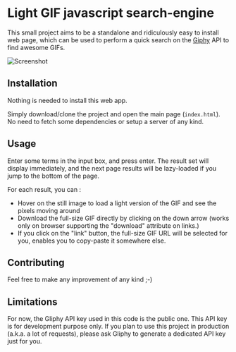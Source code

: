 Light GIF javascript search-engine
======

This small project aims to be a standalone and ridiculously easy to install web page, which can be used
to perform a quick search on the [Giphy](http://giphy.com/) API to find awesome GIFs.

![Screenshot](https://github.com/Swop/GliphySearch/raw/master/doc/GiphySearchScreen.png)

Installation
------------

Nothing is needed to install this web app.

Simply download/clone the project and open the main page (`index.html`).
No need to fetch some dependencies or setup a server of any kind.

Usage
-------------

Enter some terms in the input box, and press enter.
The result set will display immediately, and the next page results will be lazy-loaded if you jump to the bottom of the page.

For each result, you can :

- Hover on the still image to load a light version of the GIF and see the pixels moving around
- Download the full-size GIF directly by clicking on the down arrow (works only on browser supporting the "download" attribute on links.)
- If you click on the "link" button, the full-size GIF URL will be selected for you, enables you to copy-paste it somewhere else. 

Contributing
------------

Feel free to make any improvement of any kind ;-)

Limitations
----------------------

For now, the Gliphy API key used in this code is the public one.
This API key is for development purpose only. If you plan to use this project in production (a.k.a. a lot of requests), please ask Gliphy to generate a dedicated API key just for you.
